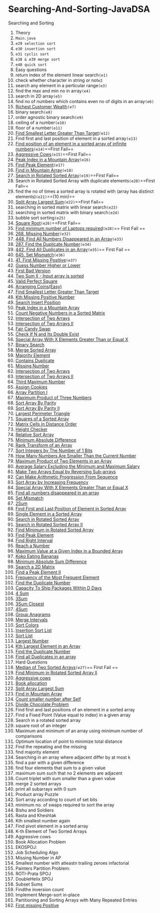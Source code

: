 # Searching-And-Sorting-JavaDSA
Searching and Sorting
1. Theory
1. `Main.java`
2. `e29 selection sort`
3. `e30 insertion sort`
4. `e31 cyclic sort`
5. `e38 & e39 merge sort`
6. `e40 quick sort`
2. Easy questions
1. return index of the element linear search`(e1)`
2. check whether character in string or not`e2`
3. search any element in a perticular range`(e3)`
4. find the max and min no in array`(e4)`
5. search in 2D array`(e5)`
6. find no of numbers which contains even no of digits in an array`(e6)`
7. [Richest Customer Wealth]([Dynalist](dynalist.io))`(e7)`
8. binary search`(e8)`
9. order agnostic binary search`(e9)`
10. ceiling of a number`(e10)`
11. floor of a number`(e11)`
12. [Find Smallest Letter Greater Than Target](https://leetcode.com/problems/find-smallest-letter-greater-than-target)`(e12)`
13. Find first and last position of element in a sorted array`(e13)`
14. [Find position of an element in a sorted array of infinite numbers](https://www.geeksforgeeks.org/find-position-element-sorted-array-infinite-numbers/)`(e14)`==First Fail==
15. [Aggressive Cows](https://practice.geeksforgeeks.org/problems/aggressive-cows/1)`(e15)`==First Fail==
16. [Peak Index in a Mountain Array](https://leetcode.com/problems/peak-index-in-a-mountain-array/description/)`(e16)`
17. [Find Peak Element](https://leetcode.com/problems/find-peak-element/)`(e17)`
18. [Find in Mountain Array](https://leetcode.com/problems/find-in-mountain-array/description/)`(e18)`
19. [Search in Rotated Sorted Array](https://leetcode.com/problems/search-in-rotated-sorted-array/description/)`(e19)`==First Fail==
20. Search in Rotated Sorted Array with duplicate elements`(e20)`==First Fail==
21. find the no of times a sorted array is rotated with (array has distinct elements)`(e21)`==(10 min)==
22. [Split Array Largest Sum](https://leetcode.com/problems/split-array-largest-sum/description/)`(e22)`==First Fail==
23. searching in sorted matrix with linear search`(e23)`
24. searching in sorted matrix with binary search`(e24)`
25. bubble sort sorting`(e25)`
26. [Square Root](https://leetcode.com/problems/sqrtx/)`(e26)`==First Fail==
27. [Find minimum number of Laptops required](https://practice.geeksforgeeks.org/problems/af49b143a4ead583e943ca6176fbd7ea55b121ae/1)`(e28)`== First Fail ==
28. [268. Missing Number](https://leetcode.com/problems/missing-number/description/)`(e32)`
29. [448. Find All Numbers Disappeared in an Array](https://leetcode.com/problems/find-all-numbers-disappeared-in-an-array/description/)`(e33)`
30. [287. Find the Duplicate Number](https://leetcode.com/problems/find-the-duplicate-number/description/)`(e34)`
31. [442. Find All Duplicates in an Array](https://leetcode.com/problems/find-all-duplicates-in-an-array/description/)`(e35)`== First Fail ==
32. [645. Set Mismatch](https://leetcode.com/problems/set-mismatch/description/)`(e36)`
33. [41. First Missing Positive](https://leetcode.com/problems/first-missing-positive/description/)`(e37)`
34. [Guess Number Higher or Lower](https://leetcode.com/problems/guess-number-higher-or-lower/)
35. [First Bad Version](https://leetcode.com/problems/first-bad-version/)
36. [Two Sum II - Input array is sorted](https://leetcode.com/problems/two-sum-ii-input-array-is-sorted/)
37. [Valid Perfect Square](https://leetcode.com/problems/valid-perfect-square/)
38. [Arranging Coins(Easy)](https://leetcode.com/problems/arranging-coins/)
39. [Find Smallest Letter Greater Than Target](https://leetcode.com/problems/find-smallest-letter-greater-than-target/)
40. [Kth Missing Positive Number](https://leetcode.com/problems/kth-missing-positive-number/)
41. [Search Insert Position](https://leetcode.com/problems/search-insert-position/)
42. [Peak Index in a Mountain Array](https://leetcode.com/problems/peak-index-in-a-mountain-array/)
43. [Count Negative Numbers in a Sorted Matrix](https://leetcode.com/problems/count-negative-numbers-in-a-sorted-matrix/)
44. [Intersection of Two Arrays](https://leetcode.com/problems/intersection-of-two-arrays/)
45. [Intersection of Two Arrays II](https://leetcode.com/problems/intersection-of-two-arrays-ii/)
46. [Fair Candy Swap](https://leetcode.com/problems/fair-candy-swap/)
47. [Check If N and Its Double Exist](https://leetcode.com/problems/check-if-n-and-its-double-exist/)
48. [Special Array With X Elements Greater Than or Equal X](https://leetcode.com/problems/special-array-with-x-elements-greater-than-or-equal-x/)
49. [Binary Search](https://leetcode.com/problems/binary-search/)
50. [Merge Sorted Array](https://leetcode.com/problems/merge-sorted-array/)
51. [Majority Element](https://leetcode.com/problems/majority-element/)
52. [Contains Duplicate](https://leetcode.com/problems/contains-duplicate/)
53. [Missing Number](https://leetcode.com/problems/missing-number/)
54. [Intersection of Two Arrays](https://leetcode.com/problems/intersection-of-two-arrays/)
55. [Intersection of Two Arrays II](https://leetcode.com/problems/intersection-of-two-arrays-ii/)
56. [Third Maximum Number](https://leetcode.com/problems/third-maximum-number/)
57. [Assign Cookies](https://leetcode.com/problems/assign-cookies/)
58. [Array Partition I](https://leetcode.com/problems/array-partition-i/)
59. [Maximum Product of Three Numbers](https://leetcode.com/problems/maximum-product-of-three-numbers/)
60. [Sort Array By Parity](https://leetcode.com/problems/sort-array-by-parity/)
61. [Sort Array By Parity II](https://leetcode.com/problems/sort-array-by-parity-ii/)
62. [Largest Perimeter Triangle](https://leetcode.com/problems/largest-perimeter-triangle/)
63. [Squares of a Sorted Array](https://leetcode.com/problems/squares-of-a-sorted-array/)
64. [Matrix Cells in Distance Order](https://leetcode.com/problems/matrix-cells-in-distance-order/)
65. [Height Checker](https://leetcode.com/problems/height-checker/)
66. [Relative Sort Array](https://leetcode.com/problems/relative-sort-array/)
67. [Minimum Absolute Difference](https://leetcode.com/problems/minimum-absolute-difference/)
68. [Rank Transform of an Array](https://leetcode.com/problems/rank-transform-of-an-array/)
69. [Sort Integers by The Number of 1 Bits](https://leetcode.com/problems/sort-integers-by-the-number-of-1-bits/)
70. [How Many Numbers Are Smaller Than the Current Number](https://leetcode.com/problems/how-many-numbers-are-smaller-than-the-current-number/)
71. [Maximum Product of Two Elements in an Array](https://leetcode.com/problems/maximum-product-of-two-elements-in-an-array/)
72. [Average Salary Excluding the Minimum and Maximum Salary](https://leetcode.com/problems/average-salary-excluding-the-minimum-and-maximum-salary/)
73. [Make Two Arrays Equal by Reversing Sub-arrays](https://leetcode.com/problems/make-two-arrays-equal-by-reversing-sub-arrays/)
74. [Can Make Arithmetic Progression From Sequence](https://leetcode.com/problems/can-make-arithmetic-progression-from-sequence/)
75. [Sort Array by Increasing Frequency](https://leetcode.com/problems/sort-array-by-increasing-frequency/)
76. [Special Array With X Elements Greater Than or Equal X](https://leetcode.com/problems/special-array-with-x-elements-greater-than-or-equal-x/)
77. [Find all numbers disappeared in an array](https://leetcode.com/problems/find-all-numbers-disappeared-in-an-array/)
78. [Set Mismatch](https://leetcode.com/problems/set-mismatch/)
79. [2Sum](https://leetcode.com/problems/two-sum/)
80. [Find First and Last Position of Element in Sorted Array](https://leetcode.com/problems/find-first-and-last-position-of-element-in-sorted-array/)
81. [Single Element in a Sorted Array](https://leetcode.com/problems/single-element-in-a-sorted-array/)
82. [Search in Rotated Sorted Array](https://leetcode.com/problems/search-in-rotated-sorted-array/)
83. [Search in Rotated Sorted Array II](https://leetcode.com/problems/search-in-rotated-sorted-array-ii/)
84. [Find Minimum in Rotated Sorted Array](https://leetcode.com/problems/find-minimum-in-rotated-sorted-array/)
85. [Find Peak Element](https://leetcode.com/problems/find-peak-element/)
86. [Find Right Interval](https://leetcode.com/problems/find-right-interval/)
87. [Reach a Number](https://leetcode.com/problems/reach-a-number/)
88. [Maximum Value at a Given Index in a Bounded Array](https://leetcode.com/problems/maximum-value-at-a-given-index-in-a-bounded-array/)
89. [Koko Eating Bananas](https://leetcode.com/problems/koko-eating-bananas/)
90. [Minimum Absolute Sum Difference](https://leetcode.com/problems/minimum-absolute-sum-difference/)
91. [Search a 2D Matrix](https://leetcode.com/problems/search-a-2d-matrix/)
92. [Find a Peak Element II](https://leetcode.com/problems/find-a-peak-element-ii/)
93. [Frequency of the Most Frequent Element](https://leetcode.com/problems/frequency-of-the-most-frequent-element/)
94. [Find the Duplicate Number](https://leetcode.com/problems/find-the-duplicate-number/)
95. [Capacity To Ship Packages Within D Days](https://leetcode.com/problems/capacity-to-ship-packages-within-d-days/)
96. [4 Sum](https://leetcode.com/problems/4sum/)
97. [3Sum](https://leetcode.com/problems/3sum/)
98. [3Sum Closest](https://leetcode.com/problems/3sum-closest/)
99. [4Sum](https://leetcode.com/problems/4sum/)
100. [Group Anagrams](https://leetcode.com/problems/group-anagrams/)
101. [Merge Intervals](https://leetcode.com/problems/merge-intervals/)
102. [Sort Colors](https://leetcode.com/problems/sort-colors/)
103. [Insertion Sort List](https://leetcode.com/problems/insertion-sort-list/)
104. [Sort List](https://leetcode.com/problems/sort-list/)
105. [Largest Number](https://leetcode.com/problems/largest-number/)
106. [Kth Largest Element in an Array](https://leetcode.com/problems/kth-largest-element-in-an-array/)
107. [Find the Duplicate Number](https://leetcode.com/problems/find-the-duplicate-number/)
108. [Find all Duplicates in an array](https://leetcode.com/problems/find-all-duplicates-in-an-array/)
3. Hard Questions
1. [Median of Two Sorted Arrays](https://leetcode.com/problems/median-of-two-sorted-arrays/)`(e27)`== First Fail ==
2. [Find Minimum in Rotated Sorted Array II](https://leetcode.com/problems/find-minimum-in-rotated-sorted-array-ii/)
3. [Aggressive cows](https://www.spoj.com/problems/AGGRCOW/)
4. [Book allocation](https://www.geeksforgeeks.org/allocate-minimum-number-pages/)
5. [Split Array Largest Sum](https://leetcode.com/problems/split-array-largest-sum/)
6. [Find in Mountain Array](https://leetcode.com/problems/find-in-mountain-array/)
7. [Count smaller number after Self](https://leetcode.com/problems/count-of-smaller-numbers-after-self/)
8. [Divide Chocolate Problem](https://curiouschild.github.io/leetcode/2019/06/21/divide-chocolate.html)
9.  Find first and last positions of an element in a sorted array 
10. Find a Fixed Point (Value equal to index) in a given array 
11. Search in a rotated sorted array 
12. square root of an integer 
13. Maximum and minimum of an array using minimum number of comparisons 
14. Optimum location of point to minimize total distance 
15. Find the repeating and the missing 
16. find majority element 
17. Searching in an array where adjacent differ by at most k 
18. find a pair with a given difference 
19. find four elements that sum to a given value 
20. maximum sum such that no 2 elements are adjacent 
21. Count triplet with sum smaller than a given value 
22. merge 2 sorted arrays 
23. print all subarrays with 0 sum 
24. Product array Puzzle 
25. Sort array according to count of set bits 
26. minimum no. of swaps required to sort the array 
27. Bishu and Soldiers 
28. Rasta and Kheshtak 
29. Kth smallest number again 
30. Find pivot element in a sorted array 
31. K-th Element of Two Sorted Arrays 
32. Aggressive cows 
33. Book Allocation Problem 
34. EKOSPOJ: 
35. Job Scheduling Algo 
36. Missing Number in AP 
37. Smallest number with atleastn trailing zeroes infactorial 
38. Painters Partition Problem: 
39. ROTI-Prata SPOJ 
40. DoubleHelix SPOJ 
41. Subset Sums 
42. Findthe inversion count 
43. Implement Merge-sort in-place 
44. Partitioning and Sorting Arrays with Many Repeated Entries 
45. [First missing Positive](https://leetcode.com/problems/first-missing-positive/)
